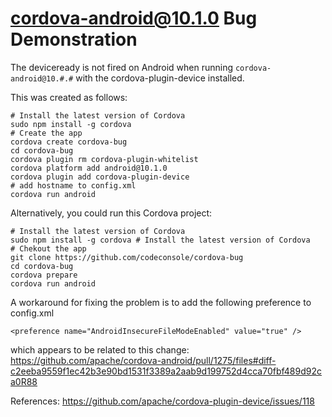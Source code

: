 # cordova-android@10.1.0 Bug Demonstration

The deviceready is not fired on Android when running `cordova-android@10.#.#` with the cordova-plugin-device installed.

This was created as follows: 

```
# Install the latest version of Cordova
sudo npm install -g cordova 
# Create the app
cordova create cordova-bug 
cd cordova-bug 
cordova plugin rm cordova-plugin-whitelist
cordova platform add android@10.1.0
cordova plugin add cordova-plugin-device
# add hostname to config.xml
cordova run android
```

Alternatively, you could run this Cordova project:
```
# Install the latest version of Cordova
sudo npm install -g cordova # Install the latest version of Cordova
# Chekout the app
git clone https://github.com/codeconsole/cordova-bug
cd cordova-bug
cordova prepare
cordova run android
```

A workaround for fixing the problem is to add the following preference to config.xml
```
<preference name="AndroidInsecureFileModeEnabled" value="true" />
```
which appears to be related to this change:
https://github.com/apache/cordova-android/pull/1275/files#diff-c2eeba9559f1ec42b3e90bd1531f3389a2aab9d199752d4cca70fbf489d92ca0R88

References:
https://github.com/apache/cordova-plugin-device/issues/118
